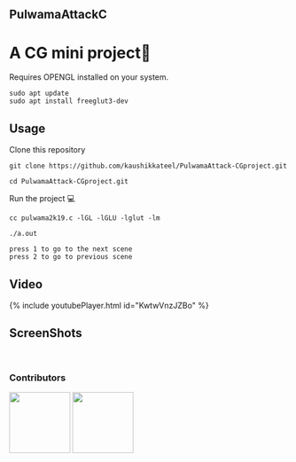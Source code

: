 ## PulwamaAttackC
# A CG mini project🔫

Requires OPENGL installed on your system.
```
sudo apt update
sudo apt install freeglut3-dev
```
## Usage

Clone this repository 

```
git clone https://github.com/kaushikkateel/PulwamaAttack-CGproject.git

cd PulwamaAttack-CGproject.git
```

Run the project 💻

```
cc pulwama2k19.c -lGL -lGLU -lglut -lm

./a.out

press 1 to go to the next scene 
press 2 to go to previous scene

```

## Video
{% include youtubePlayer.html id="KwtwVnzJZBo" %}


## ScreenShots

<img src="https://raw.githubusercontent.com/kaushikkateel/PulwamaAttack2019/master/images/2.PNG" alt="">
<img src="https://raw.githubusercontent.com/kaushikkateel/PulwamaAttack2019/master/images/3.PNG" alt="">
<img src="https://raw.githubusercontent.com/kaushikkateel/PulwamaAttack2019/master/images/4.PNG" alt="">
<img src="https://raw.githubusercontent.com/kaushikkateel/PulwamaAttack2019/master/images/5.png" alt="">
<img src="https://raw.githubusercontent.com/kaushikkateel/PulwamaAttack2019/master/images/1.PNG" alt="">

### Contributors

<p float="left">
  <a href="https://github.com/kaushikkateel"><img src="https://avatars3.githubusercontent.com/u/49521970?s=400&v=4" width="110" height="110" /></a>
  <a href="https://github.com/dushyanthprabhu"><img src="https://avatars3.githubusercontent.com/u/52596301?s=400&v=4" width="110" height="110" /></a>
</p>



